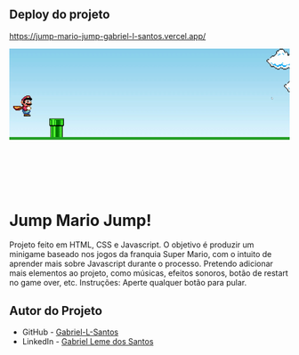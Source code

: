 ## Deploy do projeto

<https://jump-mario-jump-gabriel-l-santos.vercel.app/>

![Showcase do Jump Mario Jump - gif](./assets/gif-readme/jump-mario-jump-showcase.gif)
# Jump Mario Jump!
Projeto feito em HTML, CSS e Javascript. O objetivo é produzir um minigame baseado nos jogos da franquia Super Mario, com o intuito de aprender mais sobre Javascript durante o processo. Pretendo adicionar mais elementos ao projeto, como músicas, efeitos sonoros, botão de restart no game over, etc. Instruções: Aperte qualquer botão para pular.
## Autor do Projeto

- GitHub - [Gabriel-L-Santos](https://github.com/Gabriel-L-Santos)
- LinkedIn - [Gabriel Leme dos Santos](https://www.linkedin.com/in/gabriel-leme-dos-santos/)